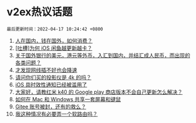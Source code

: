 # v2ex热议话题

`最后更新时间：2022-04-17 10:24:42 +0800`

1. [人在国内，钱在国外，如何消费？](https://www.v2ex.com/t/847307)
1. [[吐槽]为何 iOS 闲鱼越更新越卡？](https://www.v2ex.com/t/847300)
1. [关于国外银行的美元，港元等外币，入汇到国内，并结汇成人民币，而出现的各类问题？](https://www.v2ex.com/t/847350)
1. [才发现网线插不好也会降速](https://www.v2ex.com/t/847384)
1. [请问你们买的投影仪是 4k 的吗？](https://www.v2ex.com/t/847303)
1. [iOS 具时效性通知已经被滥用了](https://www.v2ex.com/t/847367)
1. [大家好，请教红米 k40 的 Google play 商店版本不会自己更新怎么解决？](https://www.v2ex.com/t/847326)
1. [如何在 Mac 和 Windows 共享一套屏幕和键鼠](https://www.v2ex.com/t/847308)
1. [Gitee 账号被封，还有的救么？](https://www.v2ex.com/t/847370)
1. [我这种情况有必要弄一个软路由吗？](https://www.v2ex.com/t/847399)


